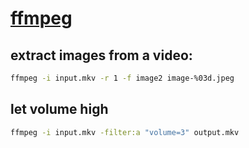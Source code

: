 # [ffmpeg]()

## extract images from a video:

```sh
ffmpeg -i input.mkv -r 1 -f image2 image-%03d.jpeg
```

## let volume high

```sh
ffmpeg -i input.mkv -filter:a "volume=3" output.mkv
```
